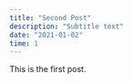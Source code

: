 ```yaml
---
title: "Second Post"
description: "Subtitle text"
date: "2021-01-02"
time: 1
---
```


This is the first post.
